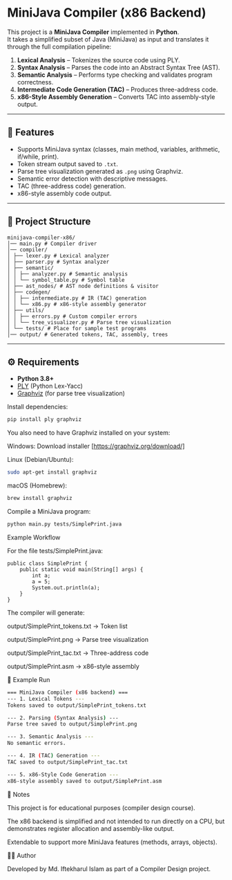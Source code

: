 # MiniJava Compiler (x86 Backend)

This project is a **MiniJava Compiler** implemented in **Python**.  
It takes a simplified subset of Java (MiniJava) as input and translates it through the full compilation pipeline:

1. **Lexical Analysis** – Tokenizes the source code using PLY.
2. **Syntax Analysis** – Parses the code into an Abstract Syntax Tree (AST).
3. **Semantic Analysis** – Performs type checking and validates program correctness.
4. **Intermediate Code Generation (TAC)** – Produces three-address code.
5. **x86-Style Assembly Generation** – Converts TAC into assembly-style output.

---

## 🚀 Features
- Supports MiniJava syntax (classes, main method, variables, arithmetic, if/while, print).
- Token stream output saved to `.txt`.
- Parse tree visualization generated as `.png` using Graphviz.
- Semantic error detection with descriptive messages.
- TAC (three-address code) generation.
- x86-style assembly code output.

---

## 📂 Project Structure
```
minijava-compiler-x86/
│── main.py # Compiler driver
│── compiler/
│ ├── lexer.py # Lexical analyzer
│ ├── parser.py # Syntax analyzer
│ ├── semantic/
│ │ ├── analyzer.py # Semantic analysis
│ │ └── symbol_table.py # Symbol table
│ ├── ast_nodes/ # AST node definitions & visitor
│ ├── codegen/
│ │ ├── intermediate.py # IR (TAC) generation
│ │ └── x86.py # x86-style assembly generator
│ ├── utils/
│ │ ├── errors.py # Custom compiler errors
│ │ └── tree_visualizer.py # Parse tree visualization
│ └── tests/ # Place for sample test programs
│── output/ # Generated tokens, TAC, assembly, trees
```
---

## ⚙️ Requirements
- **Python 3.8+**
- [PLY](https://www.dabeaz.com/ply/) (Python Lex-Yacc)
- [Graphviz](https://graphviz.org/) (for parse tree visualization)

Install dependencies:
```bash
pip install ply graphviz
```
You also need to have Graphviz installed on your system:

Windows: Download installer [https://graphviz.org/download/]

Linux (Debian/Ubuntu):
```bash
sudo apt-get install graphviz
```
macOS (Homebrew):
```bash
brew install graphviz
```

Compile a MiniJava program:
```bash
python main.py tests/SimplePrint.java
```
Example Workflow

For the file tests/SimplePrint.java:
```
public class SimplePrint {
    public static void main(String[] args) {
        int a;
        a = 5;
        System.out.println(a);
    }
}
```

The compiler will generate:

output/SimplePrint_tokens.txt → Token list

output/SimplePrint.png → Parse tree visualization

output/SimplePrint_tac.txt → Three-address code

output/SimplePrint.asm → x86-style assembly

🧪 Example Run
```bash
=== MiniJava Compiler (x86 backend) ===
--- 1. Lexical Tokens ---
Tokens saved to output/SimplePrint_tokens.txt

--- 2. Parsing (Syntax Analysis) ---
Parse tree saved to output/SimplePrint.png

--- 3. Semantic Analysis ---
No semantic errors.

--- 4. IR (TAC) Generation ---
TAC saved to output/SimplePrint_tac.txt

--- 5. x86-Style Code Generation ---
x86-style assembly saved to output/SimplePrint.asm
```

📌 Notes

This project is for educational purposes (compiler design course).

The x86 backend is simplified and not intended to run directly on a CPU, but demonstrates register allocation and assembly-like output.

Extendable to support more MiniJava features (methods, arrays, objects).

👨‍💻 Author

Developed by Md. Iftekharul Islam as part of a Compiler Design project.
